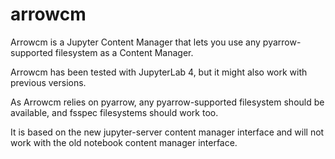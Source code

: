 # arrowcm
Arrowcm is a Jupyter Content Manager that lets you use any pyarrow-supported filesystem as a Content Manager.

Arrowcm has been tested with JupyterLab 4, but it might also work with previous versions.

As Arrowcm relies on pyarrow, any pyarrow-supported filesystem should be available, and fsspec filesystems should work too.

It is based on the new jupyter-server content manager interface and will not work with the old notebook content manager interface.
